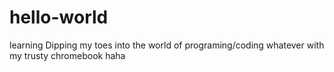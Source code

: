# hello-world
learning
Dipping my toes into the world of programing/coding whatever with my trusty chromebook haha
